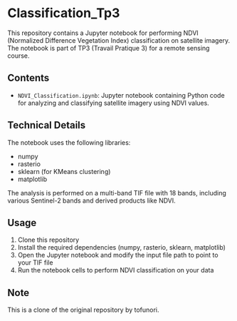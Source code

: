 # Classification_Tp3

This repository contains a Jupyter notebook for performing NDVI (Normalized Difference Vegetation Index) classification on satellite imagery. The notebook is part of TP3 (Travail Pratique 3) for a remote sensing course.

## Contents

- `NDVI_Classification.ipynb`: Jupyter notebook containing Python code for analyzing and classifying satellite imagery using NDVI values.

## Technical Details

The notebook uses the following libraries:
- numpy
- rasterio
- sklearn (for KMeans clustering)
- matplotlib

The analysis is performed on a multi-band TIF file with 18 bands, including various Sentinel-2 bands and derived products like NDVI.

## Usage

1. Clone this repository
2. Install the required dependencies (numpy, rasterio, sklearn, matplotlib)
3. Open the Jupyter notebook and modify the input file path to point to your TIF file
4. Run the notebook cells to perform NDVI classification on your data

## Note

This is a clone of the original repository by tofunori.